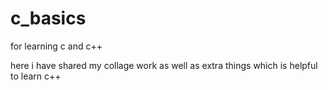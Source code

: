 # c_basics
for learning c and c++ 

here i have shared my collage work as well as extra things which is helpful to learn c++ 
